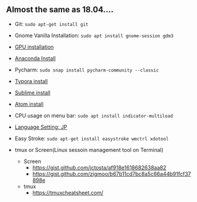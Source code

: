 ## Almost the same as 18.04....

- Git: `sudo apt-get install git`
- Gnome Vanilla Installation: `sudo apt install gnome-session gdm3`
- [GPU installation](https://www.tensorflow.org/install/gpu)
- [Anaconda Install](https://docs.anaconda.com/anaconda/install/linux/)
- Pycharm: `sudo snap install pycharm-community --classic`
- [Typora install](https://support.typora.io/Typora-on-Linux/)
- [Sublime install](https://linuxize.com/post/how-to-install-sublime-text-3-on-ubuntu-20-04/)
- [Atom install](https://flight-manual.atom.io/getting-started/sections/installing-atom/)
- CPU usage on menu bar: `sudo apt install indicator-multiload`

- [Language Setting: JP](https://moritzmolch.com/2404)
- Easy Stroke: `sudo apt-get install easystroke wmctrl xdotool`
- tmux or Screen(Linux sessoin management tool on Terminal)
  - Screen
    - https://gist.github.com/jctosta/af918e1618682638aa82
    - https://gist.github.com/zigmoo/b67b11cd7bc8a5c66a44b91fcf37898e
  - tmux
    - https://tmuxcheatsheet.com/
